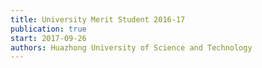```yaml
---
title: University Merit Student 2016-17
publication: true
start: 2017-09-26
authors: Huazhong University of Science and Technology
---
```

